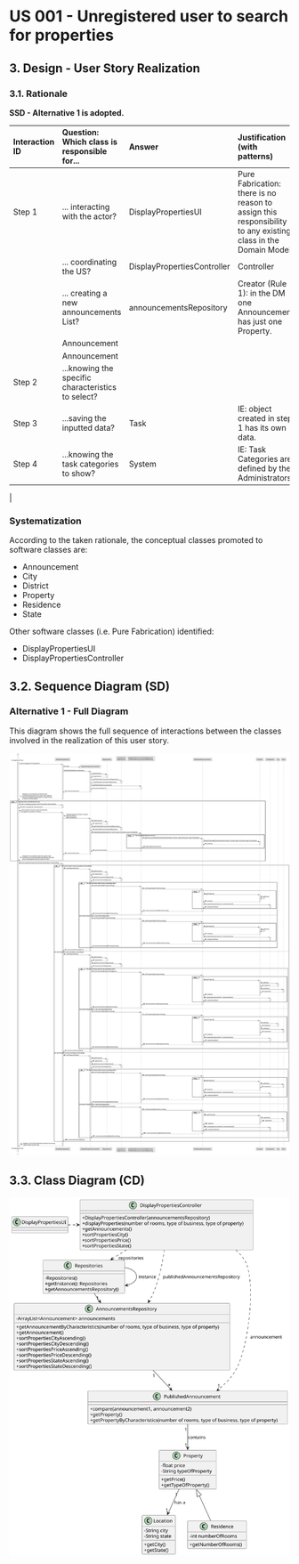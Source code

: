 # US 001 - Unregistered user to search for properties

## 3. Design - User Story Realization 

### 3.1. Rationale

**SSD - Alternative 1 is adopted.**

| Interaction ID | Question: Which class is responsible for... | Answer                      | Justification (with patterns)                                                                                 |
|:---------------|:--------------------- |:----------------------------|:--------------------------------------------------------------------------------------------------------------|
| Step 1  		     |	... interacting with the actor? | DisplayPropertiesUI         | Pure Fabrication: there is no reason to assign this responsibility to any existing class in the Domain Model. |
| 			  		        |	... coordinating the US? | DisplayPropertiesController | Controller                                                                                                    |
| 			  		        |	... creating a new announcements List? | announcementsRepository           | Creator (Rule 1): in the DM one Announcement has just one Property.                                                         |
|                          |           Announcement                    |                        |                                                  |
|                          |           Announcement                    |                        |                                                    |
| Step 2  		     |	...knowing the specific characteristics to select?						 |                             |                                                                                                               |
| Step 3  		     |	...saving the inputted data? | Task                        | IE: object created in step 1 has its own data.                                                                |
| Step 4  		     |	...knowing the task categories to show? | System                      | IE: Task Categories are defined by the Administrators.                                                        |
| 


### Systematization ##

According to the taken rationale, the conceptual classes promoted to software classes are: 

 * Announcement
 * City
 * District
 * Property
 * Residence
 * State

Other software classes (i.e. Pure Fabrication) identified: 

 * DisplayPropertiesUI
 * DisplayPropertiesController

## 3.2. Sequence Diagram (SD)

### Alternative 1 - Full Diagram

This diagram shows the full sequence of interactions between the classes involved in the realization of this user story.

![Sequence Diagram - Full](svg/us001-sequence-diagram-full.svg)

## 3.3. Class Diagram (CD)

![Class Diagram](svg/us001-class-diagram.svg)